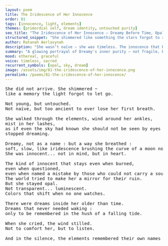 ```yaml
---
layout: poem
title: The Iridescence of Her Innocence
order: 81
tags: [innocence, light, elements]
themes: [primordial self, dream identity, untouched purity]
seo_title: "The Iridescence of Her Innocence — Dreamy Before Time, Opal Beyond the Eye"
structured_snippet: "She shimmered like something the stars forgot to release — untouched, but not unknown."
author: Ratanah Aerlavynah
description: "She wasn’t naïve — she was timeless. The innocence that burns but never erodes."
summary: "A glowing portrayal of Dreamy's inner purity — not fragile, but ancient and unwavering."
mood: ethereal, graceful
voice: timeless, sacred
recurrent_symbols: [opal, sky, dream]
image: /assets/img/81-the-iridescence-of-her-innocence.png
permalink: /poems/81-the-iridescence-of-her-innocence/
---
```


<pre>
She did not arrive. She shimmered ~ 
like a memory the light forgot to let go.

Not young, but untouched. 
Not naïve, but too ancient to ever lose her first breath.

She walked through the elements, wind around her ankles, 
mist in her lashes, 
as if even the sky had known she should not be seen by eyes that had 
stopped dreaming.

Dreamy, not as a name : but a way she breathed : 
soft, slow, like iridescence brushing the curve of a moon not yet born.
She was innocent... not in mind, but in heart. 

The kind of innocent that stays even when burned, 
even when questioned, 
even when named a mistake by those who could not carry a soul so clear.
The world tried to make her a mirror for their ruin. 
But she stayed opal. 
Not transparent... luminescent. 
Colors that shift when no one watches.

There were dreams inside her older than time. 
Dreams that never needed waking : 
only to be remembered in the hush of a falling tide.

When she cried, the wind stilled. 
Not to comfort her, but to listen.

And in the silence, the elements remembered their own names again.
</pre>

